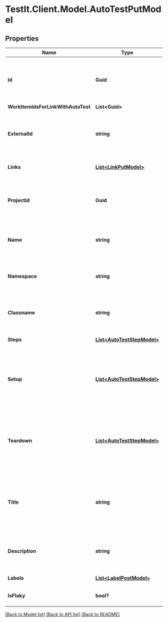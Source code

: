 # TestIt.Client.Model.AutoTestPutModel

## Properties

Name | Type | Description | Notes
------------ | ------------- | ------------- | -------------
**Id** | **Guid** | Used for search autotest. If value equals Guid mask filled with zeros, search will be executed using ExternalId | [optional] 
**WorkItemIdsForLinkWithAutoTest** | **List&lt;Guid&gt;** |  | [optional] 
**ExternalId** | **string** | Specifies the ID of your autotest in the external system.&lt;br /&gt;  To test the method, you can use any ID. | 
**Links** | [**List&lt;LinkPutModel&gt;**](LinkPutModel.md) | Specifies the links in the autotest. | [optional] 
**ProjectId** | **Guid** | Specifies the project GUID.&lt;br /&gt;  You can get it using the &#x60;GET /api/v2/projects&#x60; method. | 
**Name** | **string** | Specifies autotest name in the test management system. | 
**Namespace** | **string** | Specifies the name of the namespace in the test management system. | [optional] 
**Classname** | **string** | Specifies the class name in the test management system. | [optional] 
**Steps** | [**List&lt;AutoTestStepModel&gt;**](AutoTestStepModel.md) | Specifies the steps in the autotest. | [optional] 
**Setup** | [**List&lt;AutoTestStepModel&gt;**](AutoTestStepModel.md) | Specifies the setup steps and relates them to the autotest. Supported values are the same as in the &#x60;steps&#x60; parameter. | [optional] 
**Teardown** | [**List&lt;AutoTestStepModel&gt;**](AutoTestStepModel.md) | Specifies the teardown steps and relates them to the autotest. Supported values are the same as in the &#x60;steps&#x60; parameter. | [optional] 
**Title** | **string** | Specifies the name of the autotest in the autotest card.   The &#x60;Name&#x60; parameter is responsible for the name in the table. | [optional] 
**Description** | **string** | Specifies the autotest description in the test management system. | [optional] 
**Labels** | [**List&lt;LabelPostModel&gt;**](LabelPostModel.md) | Specifies autotest labels. | [optional] 
**IsFlaky** | **bool?** | Marks the autotest as flaky. | [optional] 

[[Back to Model list]](../README.md#documentation-for-models) [[Back to API list]](../README.md#documentation-for-api-endpoints) [[Back to README]](../README.md)


